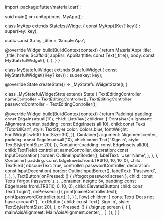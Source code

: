 import 'package:flutter/material.dart';

void main() => runApp(const MyApp());

class MyApp extends StatelessWidget {
  const MyApp({Key? key}) : super(key: key);

  static const String _title = 'Sample App';

  @override
  Widget build(BuildContext context) {
    return MaterialApp(
      title: _title,
      home: Scaffold(
        appBar: AppBar(title: const Text(_title)),
        body: const MyStatefulWidget(),
      ),
    );
  }
}

class MyStatefulWidget extends StatefulWidget {
  const MyStatefulWidget({Key? key}) : super(key: key);

  @override
  State<MyStatefulWidget> createState() => _MyStatefulWidgetState();
}

class _MyStatefulWidgetState extends State<MyStatefulWidget> {
  TextEditingController nameController = TextEditingController();
  TextEditingController passwordController = TextEditingController();

  @override
  Widget build(BuildContext context) {
    return Padding(
        padding: const EdgeInsets.all(10),
        child: ListView(
          children: <Widget>[
            Container(
                alignment: Alignment.center,
                padding: const EdgeInsets.all(10),
                child: const Text(
                  'TutorialKart',
                  style: TextStyle(
                      color: Colors.blue,
                      fontWeight: FontWeight.w500,
                      fontSize: 30),
                )),
            Container(
                alignment: Alignment.center,
                padding: const EdgeInsets.all(10),
                child: const Text(
                  'Sign in',
                  style: TextStyle(fontSize: 20),
                )),
            Container(
              padding: const EdgeInsets.all(10),
              child: TextField(
                controller: nameController,
                decoration: const InputDecoration(
                  border: OutlineInputBorder(),
                  labelText: 'User Name',
                ),
              ),
            ),
            Container(
              padding: const EdgeInsets.fromLTRB(10, 10, 10, 0),
              child: TextField(
                obscureText: true,
                controller: passwordController,
                decoration: const InputDecoration(
                  border: OutlineInputBorder(),
                  labelText: 'Password',
                ),
              ),
            ),
            TextButton(
              onPressed: () {
                //forgot password screen
              },
              child: const Text('Forgot Password',),
            ),
            Container(
                height: 50,
                padding: const EdgeInsets.fromLTRB(10, 0, 10, 0),
                child: ElevatedButton(
                  child: const Text('Login'),
                  onPressed: () {
                    print(nameController.text);
                    print(passwordController.text);
                  },
                )
            ),
            Row(
              children: <Widget>[
                const Text('Does not have account?'),
                TextButton(
                  child: const Text(
                    'Sign in',
                    style: TextStyle(fontSize: 20),
                  ),
                  onPressed: () {
                    //signup screen
                  },
                )
              ],
              mainAxisAlignment: MainAxisAlignment.center,
            ),
          ],
        ));
  }
}

